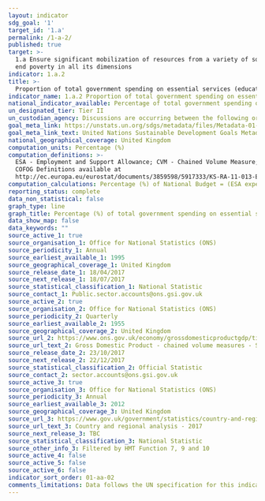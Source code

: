 ```yaml
---
layout: indicator
sdg_goal: '1'
target_id: '1.a'
permalink: /1-a-2/
published: true
target: >-
  1.a Ensure significant mobilization of resources from a variety of sources, including through enhanced development cooperation, in order to provide adequate and predictable means for developing countries, in particular least developed countries, to implement programmes and policies to
  end poverty in all its dimensions
indicator: 1.a.2
title: >-
  Proportion of total government spending on essential services (education, health and social protection)
indicator_name: 1.a.2 Proportion of total government spending on essential services (education, health and social protection)
national_indicator_available: Percentage of total government spending on essential services (education, health and social protection)
un_designated_tier: Tier II
un_custodian_agency: Discussions are occurring between the following organisations - International Labour Organization (ILO), United Nations Educational, Scientific and Cultural Organization - Institute for Statistics (UNESCO-UIS) and World Health Organization (WHO)
goal_meta_link: https://unstats.un.org/sdgs/metadata/files/Metadata-01-0a-02.pdf
goal_meta_link_text: United Nations Sustainable Development Goals Metadata (PDF 894 KB)
national_geographical_coverage: United Kingdom
computation_units: Percentage (%)
computation_definitions: >-
  ESA - Employment and Support Allowance; CVM - Chained Volume Measure; CRA - Country and Regional Analysis. This indicator uses the Classification of the Functions of Government (COFOG) codes 07 (Health), 09 (Education) and 10 (Social protection).
  COFOG Definitions available at
  http://ec.europa.eu/eurostat/documents/3859598/5917333/KS-RA-11-013-EN.PDF
computation_calculations: Percentage (%) of National Budget = (ESA expenditure (£m) / National Budget (£m)) * 100 OR % of Gross Domestic Product = (ESA expenditure (£m) / GDP (£m)) * 100
reporting_status: complete
data_non_statistical: false
graph_type: line
graph_title: Percentage (%) of total government spending on essential services
data_show_map: false
data_keywords: ""
source_active_1: true
source_organisation_1: Office for National Statistics (ONS)
source_periodicity_1: Annual
source_earliest_available_1: 1995
source_geographical_coverage_1: United Kingdom
source_release_date_1: 18/04/2017
source_next_release_1: 18/07/2017
source_statistical_classification_1: National Statistic
source_contact_1: Public.sector.accounts@ons.gsi.gov.uk
source_active_2: true
source_organisation_2: Office for National Statistics (ONS)
source_periodicity_2: Quarterly
source_earliest_available_2: 1955
source_geographical_coverage_2: United Kingdom
source_url_2: https://www.ons.gov.uk/economy/grossdomesticproductgdp/timeseries/abmi/ukea
source_url_text_2: Gross Domestic Product - chained volume measures - Seasonally adjusted £m
source_release_date_2: 23/10/2017
source_next_release_2: 22/12/2017
source_statistical_classification_2: Official Statistic
source_contact_2: sector.accounts@ons.gsi.gov.uk
source_active_3: true
source_organisation_3: Office for National Statistics (ONS)
source_periodicity_3: Annual
source_earliest_available_3: 2012
source_geographical_coverage_3: United Kingdom
source_url_3: https://www.gov.uk/government/statistics/country-and-regional-analysis-2017
source_url_text_3: Country and regional analysis - 2017
source_next_release_3: TBC
source_statistical_classification_3: National Statistic
source_other_info_3: Filtered by HMT Function 7, 9 and 10
source_active_4: false
source_active_5: false
source_active_6: false
indicator_sort_order: 01-aa-02
comments_limitations: Data follows the UN specification for this indicator. This indicator has not been identified in collaboration with topic experts.
---
```


